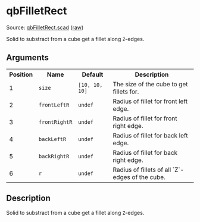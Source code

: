 # qbFilletRect

Source: [qbFilletRect.scad](https://github.com/little-blossom/openscad-qbase/blob/master/qbFilletRect.scad) ([raw](https://raw.githubusercontent.com/little-blossom/openscad-qbase/master/qbFilletRect.scad))

Solid to substract from a cube get a fillet along `Z`-edges.

## Arguments

<table>
<tr><th>Position</th><th>Name</th><th>Default</th><th>Description</th></tr>
<tr><td>1</td><td><code>size</code></td><td><code>[10, 10, 10]</code></td><td>The size of the cube to get fillets for.</td></tr>
<tr><td>2</td><td><code>frontLeftR</code></td><td><code>undef</code></td><td>Radius of fillet for front left edge.</td></tr>
<tr><td>3</td><td><code>frontRightR</code></td><td><code>undef</code></td><td>Radius of fillet for front right edge.</td></tr>
<tr><td>4</td><td><code>backLeftR</code></td><td><code>undef</code></td><td>Radius of fillet for back left edge.</td></tr>
<tr><td>5</td><td><code>backRightR</code></td><td><code>undef</code></td><td>Radius of fillet for back right edge.</td></tr>
<tr><td>6</td><td><code>r</code></td><td><code>undef</code></td><td>Radius of fillets of all `Z`-edges of the cube.</td></tr>
</table>

## Description


Solid to substract from a cube get a fillet along `Z`-edges.

